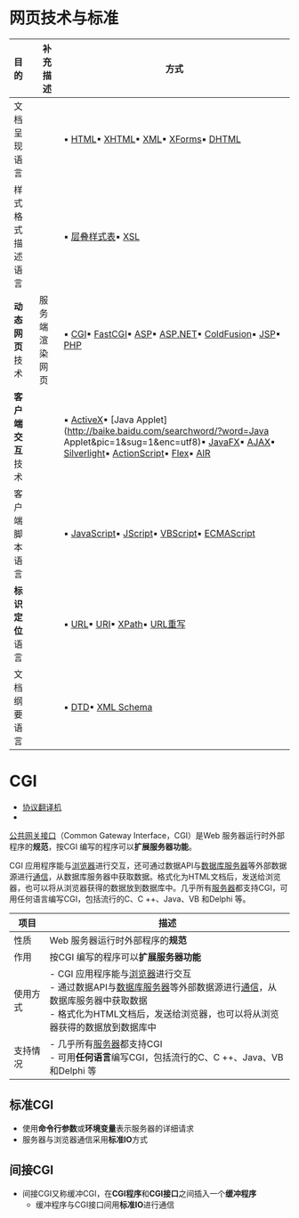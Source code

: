 # 网页技术与标准
| 目的 | 补充描述 | 方式 |
| :--------------- | ------------------------------------------------------------ | ------------------------------------------------------------ |
| 文档呈现语言 |  | ▪ [HTML](http://baike.baidu.com/view/692.htm)▪ [XHTML](http://baike.baidu.com/view/15906.htm)▪ [XML](http://baike.baidu.com/view/63.htm)▪ [XForms](http://baike.baidu.com/view/755399.htm)▪ [DHTML](http://baike.baidu.com/view/8389.htm) |
| 样式格式描述语言 |  | ▪ [层叠样式表](http://baike.baidu.com/view/728238.htm)▪ [XSL](http://baike.baidu.com/view/45861.htm) |
| **动态网页**技术 | 服务端渲染网页 | ▪ [CGI](http://baike.baidu.com/view/32614.htm)▪ [FastCGI](http://baike.baidu.com/view/641394.htm)▪ [ASP](http://baike.baidu.com/view/2616.htm)▪ [ASP.NET](http://baike.baidu.com/view/6752.htm)▪ [ColdFusion](http://baike.baidu.com/view/276562.htm)▪ [JSP](http://baike.baidu.com/view/3387.htm)▪ [PHP](http://baike.baidu.com/view/99.htm) |
| **客户端交互**技术 |  | ▪ [ActiveX](http://baike.baidu.com/view/28141.htm)▪ [Java Applet](http://baike.baidu.com/searchword/?word=Java Applet&pic=1&sug=1&enc=utf8)▪ [JavaFX](http://baike.baidu.com/view/951173.htm)▪ [AJAX](http://baike.baidu.com/view/1641.htm)▪ [Silverlight](http://baike.baidu.com/view/942429.htm)▪ [ActionScript](http://baike.baidu.com/view/9376.htm)▪ [Flex](http://baike.baidu.com/view/623340.htm)▪ [AIR](http://baike.baidu.com/view/4449.htm) |
| 客户端脚本语言 |  | ▪ [JavaScript](http://baike.baidu.com/view/16168.htm)▪ [JScript](http://baike.baidu.com/view/40829.htm)▪ [VBScript](http://baike.baidu.com/view/24920.htm)▪ [ECMAScript](http://baike.baidu.com/view/810176.htm) |
| **标识定位**语言 |  | ▪ [URL](http://baike.baidu.com/view/1496.htm)▪ [URI](http://baike.baidu.com/view/160675.htm)▪ [XPath](http://baike.baidu.com/view/307399.htm)▪ [URL重写](http://baike.baidu.com/view/1002788.htm) |
| 文档纲要语言 |  | ▪ [DTD](http://baike.baidu.com/view/147436.htm)▪ [XML Schema](http://baike.baidu.com/view/1032417.htm) |

# CGI

- [协议翻译机](https://zhuanlan.zhihu.com/p/25013398)
- 

[公共网关接口](https://baike.baidu.com/item/公共网关接口/10911997?fromModule=lemma_inlink)（Common Gateway Interface，CGI）是Web 服务器运行时外部程序的**规范**，按CGI 编写的程序可以**扩展服务器功能**。

CGI 应用程序能与[浏览器](https://baike.baidu.com/item/浏览器/213911?fromModule=lemma_inlink)进行交互，还可通过数据API与[数据库服务器](https://baike.baidu.com/item/数据库服务器/613818?fromModule=lemma_inlink)等外部数据源进行[通信](https://baike.baidu.com/item/通信/300982?fromModule=lemma_inlink)，从数据库服务器中获取数据。格式化为HTML文档后，发送给浏览器，也可以将从浏览器获得的数据放到数据库中。几乎所有[服务器](https://baike.baidu.com/item/服务器/100571?fromModule=lemma_inlink)都支持CGI，可用任何语言编写CGI，包括流行的C、C ++、Java、VB 和Delphi 等。

| 项目     | 描述                                                         |
| -------- | ------------------------------------------------------------ |
| 性质     | Web 服务器运行时外部程序的**规范**                           |
| 作用     | 按CGI 编写的程序可以**扩展服务器功能**                       |
| 使用方式 | - CGI 应用程序能与[浏览器](https://baike.baidu.com/item/浏览器/213911?fromModule=lemma_inlink)进行交互<br />- 通过数据API与[数据库服务器](https://baike.baidu.com/item/数据库服务器/613818?fromModule=lemma_inlink)等外部数据源进行[通信](https://baike.baidu.com/item/通信/300982?fromModule=lemma_inlink)，从数据库服务器中获取数据<br />- 格式化为HTML文档后，发送给浏览器，也可以将从浏览器获得的数据放到数据库中 |
| 支持情况 | - 几乎所有[服务器](https://baike.baidu.com/item/服务器/100571?fromModule=lemma_inlink)都支持CGI<br />- 可用**任何语言**编写CGI，包括流行的C、C ++、Java、VB 和Delphi 等 |



## 标准CGI

- 使用**命令行参数**或**环境变量**表示服务器的详细请求
- 服务器与浏览器通信采用**标准IO**方式



## 间接CGI

- 间接CGI又称缓冲CGI，在**CGI程序**和**CGI接口**之间插入一个**缓冲程序**
  - 缓冲程序与CGI接口间用**标准IO**进行通信 

